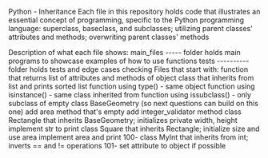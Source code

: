 Python - Inheritance
Each file in this repository holds code that illustrates an essential concept of programming, specific to the Python programming language: superclass, baseclass, and subclasses; utilizing parent classes' attributes and methods; overwriting parent classes' methods

Description of what each file shows:
main_files ----- folder holds main programs to showcase examples of how to use functions
tests ---------- folder holds tests and edge cases checking
Files that start with:
function that returns list of attributes and methods of object
class that inherits from list and prints sorted list
function using type() - same object
function using isinstance() - same class inherited from
function using issubclass() - only subclass of
empty class BaseGeometry (so next questions can build on this one)
add area method that's empty
add integer_validator method
class Rectangle that inherits BaseGeometry; initializes private width, height
implement str to print
class Square that inherits Rectangle; initialize size and use area
implement area and print
100- class MyInt that inherits from int; inverts == and != operations
101- set attribute to object if possible

